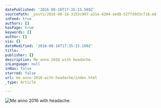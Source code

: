 ```yaml
---
datePublished: '2016-08-18T17:35:15.569Z'
sourcePath: _posts/2016-08-18-3153c907-a31e-4204-aed8-52ffd9d3cf18.md
inFeed: true
authors: []
hasPage: true
keywords: []
author: []
via: {}
dateModified: '2016-08-18T17:35:15.100Z'
title: ''
publisher: {}
description: Me anno 2016 with headache.
inLanguage: null
inNav: false
starred: false
url: me-anno-2016-with-headache/index.html
_type: Article

---
```

![Me anno 2016 with headache.](https://the-grid-user-content.s3-us-west-2.amazonaws.com/9e231ad9-e309-4b13-8f47-593daab87a43.png)